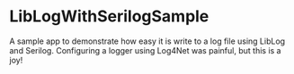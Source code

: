# LibLogWithSerilogSample
A sample app to demonstrate how easy it is write to a log file using LibLog and Serilog. Configuring a logger using Log4Net was painful, but this is a joy!
